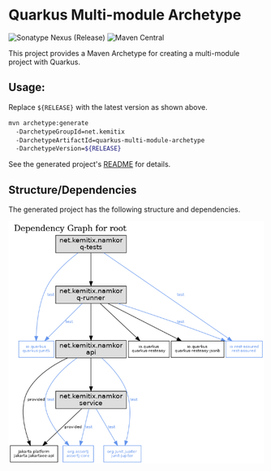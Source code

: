 # Quarkus Multi-module Archetype

![Sonatype Nexus (Release)](https://img.shields.io/nexus/r/https/oss.sonatype.org/net.kemitix/quarkus-multi-module-archetype.svg?style=for-the-badge)
![Maven Central](https://img.shields.io/maven-central/v/net.kemitix/quarkus-multi-module-archetype.svg?style=for-the-badge)

This project provides a Maven Archetype for creating a multi-module project with Quarkus.

## Usage:

Replace `${RELEASE}` with the latest version as shown above.

```bash
mvn archetype:generate
  -DarchetypeGroupId=net.kemitix
  -DarchetypeArtifactId=quarkus-multi-module-archetype
  -DarchetypeVersion=${RELEASE}
```

See the generated project's [README](./src/main/resources/archetype-resources/README.md) for details.

## Structure/Dependencies

The generated project has the following structure and dependencies.

![Dependency Graph](./reactor-graph.png)
